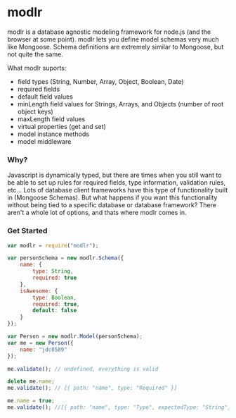 modlr
=====
modlr is a database agnostic modeling framework for node.js (and the browser at some point). modlr lets you define model schemas very much like Mongoose. Schema definitions are extremely similar to Mongoose, but not quite the same.

What modlr suports:
- field types (String, Number, Array, Object, Boolean, Date)
- required fields
- default field values
- minLength field values for Strings, Arrays, and Objects (number of root object keys)
- maxLength field values
- virtual properties (get and set)
- model instance methods
- model middleware

### Why?
Javascript is dynamically typed, but there are times when you still want to be able to set up rules for required fields, type information, validation rules, etc... Lots of database client frameworks have this type of functionality built in (Mongoose Schemas). But what happens if you want this functionality without being tied to a specific database or database framework? There aren't a whole lot of options, and thats where modlr comes in.

### Get Started
```javascript
var modlr = require("modlr");

var personSchema = new modlr.Schema({
	name: {
		type: String,
		required: true
	},
	isAwesome: {
		type: Boolean,
		required: true,
		default: false
	}
});

var Person = new modlr.Model(personSchema);
var me = new Person({
	name: "jdc0589"
});

me.validate(); // undefined, everything is valid

delete me.name;
me.validate(); // [{ path: "name", type: "Required" }]

me.name = true;
me.validate(); //[{ path: "name", type: "Type", expectedType: "String",  }]



```

